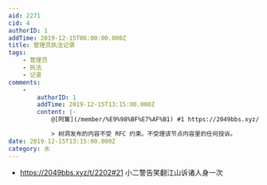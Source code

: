 ```yaml
---
aid: 2271
cid: 4
authorID: 1
addTime: 2019-12-15T06:00:00.000Z
title: 管理员执法记录
tags:
    - 管理员
    - 执法
    - 记录
comments:
    -
        authorID: 1
        addTime: 2019-12-15T13:15:00.000Z
        content: |-
            @[阿篱](/member/%E9%98%BF%E7%AF%B1) #1 https://2049bbs.xyz/t/1923

            > 树洞发布的内容不受 RFC 约束。不受理该节点内容里的任何投诉。
date: 2019-12-15T13:15:00.000Z
category: 水
---
```


*   https://2049bbs.xyz/t/2202#21 小二警告笑翻江山诉诸人身一次
